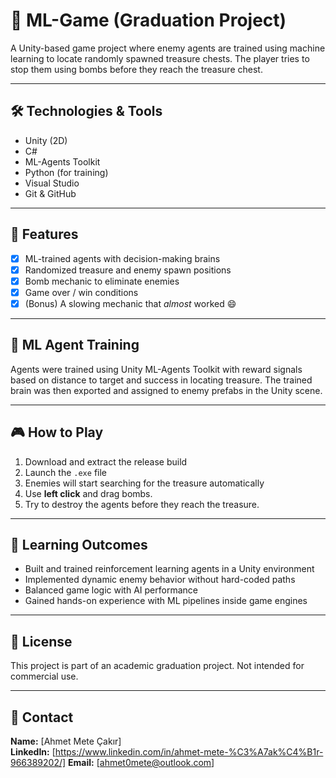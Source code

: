 # 🧠 ML-Game (Graduation Project)

A Unity-based game project where enemy agents are trained using machine learning to locate randomly spawned treasure chests. The player tries to stop them using bombs before they reach the treasure chest.

---

## 🛠️ Technologies & Tools

- Unity (2D)
- C#
- ML-Agents Toolkit
- Python (for training)
- Visual Studio
- Git & GitHub

---

## 🚀 Features

- [x] ML-trained agents with decision-making brains  
- [x] Randomized treasure and enemy spawn positions  
- [x] Bomb mechanic to eliminate enemies  
- [x] Game over / win conditions  
- [x] (Bonus) A slowing mechanic that *almost* worked 😄

---

## 🧠 ML Agent Training

Agents were trained using Unity ML-Agents Toolkit with reward signals based on distance to target and success in locating treasure. The trained brain was then exported and assigned to enemy prefabs in the Unity scene.

---

## 🎮 How to Play

1. Download and extract the release build  
2. Launch the `.exe` file  
3. Enemies will start searching for the treasure automatically  
4. Use **left click** and drag bombs.
5. Try to destroy the agents before they reach the treasure.


---

## 🧠 Learning Outcomes

- Built and trained reinforcement learning agents in a Unity environment  
- Implemented dynamic enemy behavior without hard-coded paths  
- Balanced game logic with AI performance  
- Gained hands-on experience with ML pipelines inside game engines

---

## 📜 License

This project is part of an academic graduation project. Not intended for commercial use.

---

## 🤝 Contact

**Name:** [Ahmet Mete Çakır]  
**LinkedIn:** [https://www.linkedin.com/in/ahmet-mete-%C3%A7ak%C4%B1r-966389202/]
**Email:** [ahmet0mete@outlook.com]
